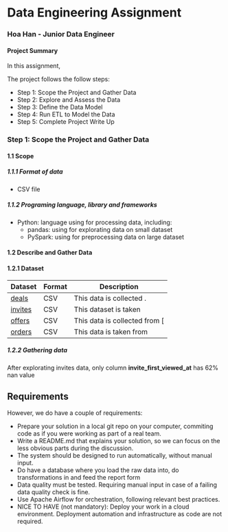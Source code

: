 # Data Engineering Assignment

### Hoa Han - Junior Data Engineer

#### Project Summary
In this assignment, 

The project follows the follow steps:
* Step 1: Scope the Project and Gather Data
* Step 2: Explore and Assess the Data
* Step 3: Define the Data Model
* Step 4: Run ETL to Model the Data
* Step 5: Complete Project Write Up


### Step 1: Scope the Project and Gather Data

#### 1.1 Scope 
##### 1.1.1 Format of data
- CSV file

##### 1.1.2 Programing language, library and frameworks
- Python: language using for processing data, including:
    * pandas: using for explorating data on small dataset
    * PySpark: using for preprocessing data on large dataset

#### 1.2 Describe and Gather Data 
#### 1.2.1 Dataset 
| Dataset | Format | Description |
| -------- | -------- | -------- |
| [deals](https://github.com/hoahan191/DE_assignment/blob/main/data/deals.csv)     | CSV     | This data is collected .     |
| [invites](https://github.com/hoahan191/DE_assignment/blob/main/data/invites.csv) | CSV    | This dataset is taken |
| [offers](https://github.com/hoahan191/DE_assignment/blob/main/data/offers.csv)  | CSV    | This data is collected from [|
| [orders](https://github.com/hoahan191/DE_assignment/blob/main/data/orders.csv)| CSV    | This data is taken from |

##### 1.2.2 Gathering data
After explorating invites data, only column **invite_first_viewed_at** has 62% nan value

## Requirements
However, we do have a couple of requirements:
- Prepare your solution in a local git repo on your computer, commiting code as if you were working as part of a real team.
- Write a README.md that explains your solution, so we can focus on the less obvious parts during the discussion.
- The system should be designed to run automatically, without manual input.
- Do have a database where you load the raw data into, do transformations in and feed the report form
- Data quality must be tested. Requiring manual input in case of a failing data quality check is fine.
- Use Apache Airflow for orchestration, following relevant best practices.
- NICE TO HAVE (not mandatory): Deploy your work in a cloud environment. Deployment automation and infrastructure as code are not required.
